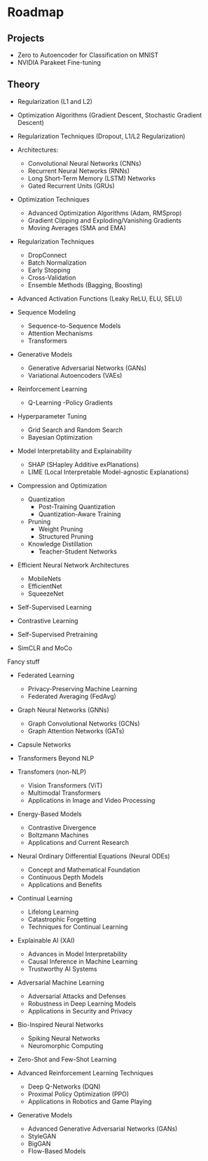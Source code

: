 # Roadmap

## Projects

- Zero to Autoencoder for Classification on MNIST
- NVIDIA Parakeet Fine-tuning

## Theory

- Regularization (L1 and L2)
- Optimization Algorithms (Gradient Descent, Stochastic Gradient Descent)
- Regularization Techniques (Dropout, L1/L2 Regularization)
- Architectures:
  - Convolutional Neural Networks (CNNs)
  - Recurrent Neural Networks (RNNs)
  - Long Short-Term Memory (LSTM) Networks
  - Gated Recurrent Units (GRUs)
- Optimization Techniques
  - Advanced Optimization Algorithms (Adam, RMSprop)
  - Gradient Clipping and Exploding/Vanishing Gradients
  - Moving Averages (SMA and EMA)
- Regularization Techniques
  - DropConnect
  - Batch Normalization
  - Early Stopping
  - Cross-Validation
  - Ensemble Methods (Bagging, Boosting)
- Advanced Activation Functions (Leaky ReLU, ELU, SELU)
- Sequence Modeling
  - Sequence-to-Sequence Models
  - Attention Mechanisms
  - Transformers
- Generative Models
  - Generative Adversarial Networks (GANs)
  - Variational Autoencoders (VAEs)
- Reinforcement Learning
  - Q-Learning
    -Policy Gradients
- Hyperparameter Tuning

  - Grid Search and Random Search
  - Bayesian Optimization

- Model Interpretability and Explainability

  - SHAP (SHapley Additive exPlanations)
  - LIME (Local Interpretable Model-agnostic Explanations)

- Compression and Optimization
  - Quantization
    - Post-Training Quantization
    - Quantization-Aware Training
  - Pruning
    - Weight Pruning
    - Structured Pruning
  - Knowledge Distillation
    - Teacher-Student Networks
- Efficient Neural Network Architectures
  - MobileNets
  - EfficientNet
  - SqueezeNet
- Self-Supervised Learning
- Contrastive Learning
- Self-Supervised Pretraining
- SimCLR and MoCo

Fancy stuff

- Federated Learning
  - Privacy-Preserving Machine Learning
  - Federated Averaging (FedAvg)
- Graph Neural Networks (GNNs)
  - Graph Convolutional Networks (GCNs)
  - Graph Attention Networks (GATs)
- Capsule Networks
- Transformers Beyond NLP

- Transfomers (non-NLP)
  - Vision Transformers (ViT)
  - Multimodal Transformers
  - Applications in Image and Video Processing
- Energy-Based Models

  - Contrastive Divergence
  - Boltzmann Machines
  - Applications and Current Research

- Neural Ordinary Differential Equations (Neural ODEs)

  - Concept and Mathematical Foundation
  - Continuous Depth Models
  - Applications and Benefits

- Continual Learning
  - Lifelong Learning
  - Catastrophic Forgetting
  - Techniques for Continual Learning
- Explainable AI (XAI)

  - Advances in Model Interpretability
  - Causal Inference in Machine Learning
  - Trustworthy AI Systems

- Adversarial Machine Learning

  - Adversarial Attacks and Defenses
  - Robustness in Deep Learning Models
  - Applications in Security and Privacy

- Bio-Inspired Neural Networks

  - Spiking Neural Networks
  - Neuromorphic Computing

- Zero-Shot and Few-Shot Learning
- Advanced Reinforcement Learning Techniques
  - Deep Q-Networks (DQN)
  - Proximal Policy Optimization (PPO)
  - Applications in Robotics and Game Playing
- Generative Models
  - Advanced Generative Adversarial Networks (GANs)
  - StyleGAN
  - BigGAN
  - Flow-Based Models
